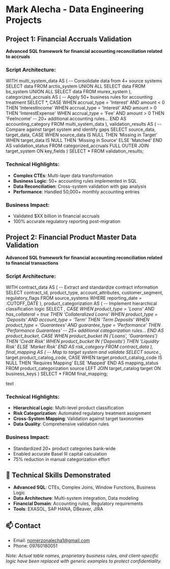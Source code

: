 # Mark Alecha - Data Engineering Projects

## Project 1: Financial Accruals Validation 
**Advanced SQL framework for financial accounting reconciliation related to accruals**

### Script Architecture:
WITH multi_system_data AS (
-- Consolidate data from 4+ source systems
SELECT data FROM arctis_system
UNION ALL
SELECT data FROM bs_system
UNION ALL
SELECT data FROM murex_system
),
categorized_accruals AS (
-- Apply 50+ business rules for accounting treatment
SELECT *,
CASE
WHEN accrual_type = 'Interest' AND amount < 0 THEN 'InterestIncome'
WHEN accrual_type = 'Interest' AND amount > 0 THEN 'InterestExpense'
WHEN accrual_type = 'Fee' AND amount > 0 THEN 'FeeIncome'
-- 20+ additional accounting rules...
END AS accounting_category
FROM multi_system_data
),
validation_results AS (
-- Compare against target system and identify gaps
SELECT
source_data,
target_data,
CASE WHEN source_data IS NULL THEN 'Missing in Target'
WHEN target_data IS NULL THEN 'Missing in Source'
ELSE 'Matched' END AS validation_status
FROM categorized_accruals
FULL OUTER JOIN target_system ON key_fields
)
SELECT * FROM validation_results;


### Technical Highlights:
- **Complex CTEs**: Multi-layer data transformation
- **Business Logic**: 50+ accounting rules implemented in SQL
- **Data Reconciliation**: Cross-system validation with gap analysis
- **Performance**: Handled 50,000+ monthly accounting entries

### Business Impact:
- Validated $XX billion in financial accruals
- 100% accurate regulatory reporting post-migration

## Project 2: Financial Product Master Data Validation
**Advanced SQL framework for financial accounting reconciliation related to financial transactions**

### Script Architecture:

WITH contract_data AS (
-- Extract and standardize contract information
SELECT
contract_id,
product_type,
account_attributes,
customer_segment,
regulatory_flags
FROM source_systems
WHERE reporting_date = :CUTOFF_DATE
),
product_categorization AS (
-- Implement hierarchical classification logic
SELECT *,
CASE
WHEN product_type = 'Loans' AND has_collateral = true
THEN 'Collateralized Loans'
WHEN product_type = 'Deposits' AND account_type = 'Term'
THEN 'Term Deposits'
WHEN product_type = 'Guarantees' AND guarantee_type = 'Performance'
THEN 'Performance Guarantees'
-- 25+ additional categorization rules...
END AS product_bucket,
CASE
WHEN product_bucket IN ('Loans', 'Guarantees') THEN 'Credit Risk'
WHEN product_bucket IN ('Deposits') THEN 'Liquidity Risk'
ELSE 'Market Risk'
END AS risk_category
FROM contract_data
),
final_mapping AS (
-- Map to target system and validate
SELECT
source.*,
target.product_catalog_code,
CASE WHEN target.product_catalog_code IS NULL
THEN 'Requires Mapping' ELSE 'Mapped' END AS mapping_status
FROM product_categorization source
LEFT JOIN target_catalog target ON business_keys
)
SELECT * FROM final_mapping;

text

### Technical Highlights:
- **Hierarchical Logic**: Multi-level product classification
- **Risk Categorization**: Automated regulatory treatment assignment
- **Cross-System Mapping**: Validation against target taxonomies
- **Data Quality**: Comprehensive validation rules

### Business Impact:
- Standardized 20+ product categories bank-wide
- Enabled accurate Basel III capital calculation
- 75% reduction in manual categorization effort

## 🔧 Technical Skills Demonstrated
- **Advanced SQL**: CTEs, Complex Joins, Window Functions, Business Logic
- **Data Architecture**: Multi-system integration, Data modeling
- **Financial Domain**: Accounting rules, Regulatory requirements
- **Tools**: EXASOL, SAP HANA, DBeaver, JIRA

## 📫 Contact
- Email: nomerzonalecha1@gmail.com
- Phone: 09760180051

*Note: Actual table names, proprietary business rules, and client-specific logic have been replaced with generic examples to protect confidentiality.*
